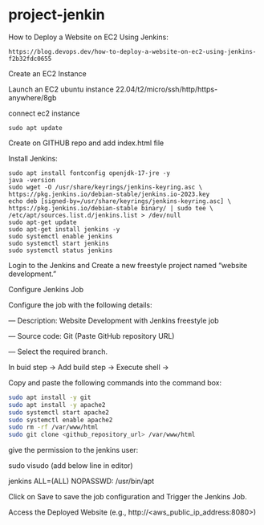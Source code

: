 # project-jenkin

How to Deploy a Website on EC2 Using Jenkins:

    https://blog.devops.dev/how-to-deploy-a-website-on-ec2-using-jenkins-f2b32fdc0655 

Create an EC2 Instance

Launch an EC2 ubuntu instance 22.04/t2/micro/ssh/http/https-anywhere/8gb

connect ec2 instance

    sudo apt update

Create on GITHUB repo and add index.html file

Install Jenkins:

    sudo apt install fontconfig openjdk-17-jre -y
    java -version
    sudo wget -O /usr/share/keyrings/jenkins-keyring.asc \
    https://pkg.jenkins.io/debian-stable/jenkins.io-2023.key
    echo deb [signed-by=/usr/share/keyrings/jenkins-keyring.asc] \
    https://pkg.jenkins.io/debian-stable binary/ | sudo tee \
    /etc/apt/sources.list.d/jenkins.list > /dev/null
    sudo apt-get update
    sudo apt-get install jenkins -y
    sudo systemctl enable jenkins
    sudo systemctl start jenkins
    sudo systemctl status jenkins

Login to the Jenkins and Create a new freestyle project named “website development.”

Configure Jenkins Job

Configure the job with the following details:

— Description: Website Development with Jenkins freestyle job

— Source code: Git (Paste GitHub repository URL)

— Select the required branch.

In buid step -> Add build step -> Execute shell -> 

Copy and paste the following commands into the command box:

```bash
sudo apt install -y git
sudo apt install -y apache2
sudo systemctl start apache2
sudo systemctl enable apache2
sudo rm -rf /var/www/html
sudo git clone <github_repository_url> /var/www/html
```

give the permission to the jenkins user:

sudo visudo     (add below line in editor)

jenkins ALL=(ALL) NOPASSWD: /usr/bin/apt

Click on Save to save the job configuration and Trigger the Jenkins Job.

Access the Deployed Website (e.g., http://<aws_public_ip_address:8080>)



